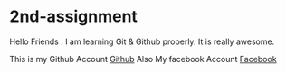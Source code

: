 # 2nd-assignment

Hello Friends . I am learning Git & Github properly. It is really awesome.

This is my Github Account [Github](https://github.com/pabel019)
Also My facebook Account [Facebook](https://www.facebook.com/Shahriar.hossenpabel12/)
